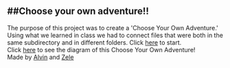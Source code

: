 ##Choose your own adventure!!
----------------------  
The purpose of this project was to create a 'Choose
Your Own Adventure.' Using what we learned in class
we had to connect files that were both in the same 
subdirectory and in different folders. 
Click [here](first-day-college.md) to start.  
Click [here](https://docs.google.com/a/hstat.org/drawings/d/1_Yr3L4wbEvxSnzUfSghYzmoasOnVBZSUgtjfo_i9_nE/edit?usp=sharing) to see the diagram of this Choose Your Own Adventure!  
Made by [Alvin](https://github.com/nievesalvin) and [Zele](https://github.com/zeled3813)  
